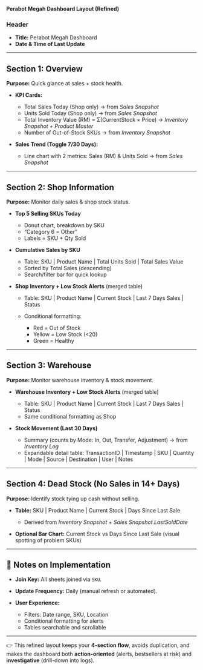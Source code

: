 **Perabot Megah Dashboard Layout (Refined)**

### **Header**

* **Title:** Perabot Megah Dashboard
* **Date & Time of Last Update** 

---

## **Section 1: Overview**

**Purpose:** Quick glance at sales + stock health.

* **KPI Cards:**

  * Total Sales Today (Shop only) → from *Sales Snapshot*
  * Units Sold Today (Shop only) → from *Sales Snapshot*
  * Total Inventory Value (RM) = Σ(CurrentStock × Price) → *Inventory Snapshot + Product Master*
  * Number of Out-of-Stock SKUs → from *Inventory Snapshot*
* **Sales Trend (Toggle 7/30 Days):**

  * Line chart with 2 metrics: Sales (RM) & Units Sold → from *Sales Snapshot*

---

## **Section 2: Shop Information**

**Purpose:** Monitor daily sales & shop stock status.

* **Top 5 Selling SKUs Today**

  * Donut chart, breakdown by SKU
  * “Category 6 = Other”
  * Labels = SKU + Qty Sold
* **Cumulative Sales by SKU**

  * Table: SKU | Product Name | Total Units Sold | Total Sales Value
  * Sorted by Total Sales (descending)
  * Search/filter bar for quick lookup
* **Shop Inventory + Low Stock Alerts** (merged table)

  * Table: SKU | Product Name | Current Stock | Last 7 Days Sales | Status
  * Conditional formatting:

    * Red = Out of Stock
    * Yellow = Low Stock (<20)
    * Green = Healthy

---

## **Section 3: Warehouse**

**Purpose:** Monitor warehouse inventory & stock movement.

* **Warehouse Inventory + Low Stock Alerts** (merged table)

  * Table: SKU | Product Name | Current Stock | Last 7 Days Sales | Status
  * Same conditional formatting as Shop
* **Stock Movement (Last 30 Days)**

  * Summary (counts by Mode: In, Out, Transfer, Adjustment) → from *Inventory Log*
  * Expandable detail table: TransactionID | Timestamp | SKU | Quantity | Mode | Source | Destination | User | Notes

---

## **Section 4: Dead Stock (No Sales in 14+ Days)**

**Purpose:** Identify stock tying up cash without selling.

* **Table:** SKU | Product Name | Current Stock | Days Since Last Sale

  * Derived from *Inventory Snapshot* + *Sales Snapshot.LastSoldDate*
* **Optional Bar Chart:** Current Stock vs Days Since Last Sale (visual spotting of problem SKUs)

---

## 🔑 Notes on Implementation

* **Join Key:** All sheets joined via `SKU`.
* **Update Frequency:** Daily (manual refresh or automated).
* **User Experience:**

  * Filters: Date range, SKU, Location
  * Conditional formatting for alerts
  * Tables searchable and scrollable

---

👉 This refined layout keeps your **4-section flow**, avoids duplication, and makes the dashboard both **action-oriented** (alerts, bestsellers at risk) and **investigative** (drill-down into logs).

